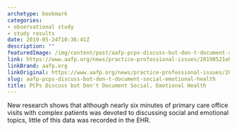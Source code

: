 ```yaml
---
archetype: bookmark
categories:
- observational study
- study results
date: 2019-05-24T10:36:41Z
description: ""
featuredImage: /img/content/post/aafp-pcps-discuss-but-don-t-document-social-emotional-health.jpg
link: https://www.aafp.org/news/practice-professional-issues/20190521ehrsocialhealth.html
linkBrand: aafp.org
linkOriginal: https://www.aafp.org/news/practice-professional-issues/20190521ehrsocialhealth.html
slug: aafp-pcps-discuss-but-don-t-document-social-emotional-health
title: PCPs Discuss but Don't Document Social, Emotional Health
---
```

New research shows that although nearly six minutes of primary care office visits with complex patients was devoted to discussing social and emotional topics, little of this data was recorded in the EHR.